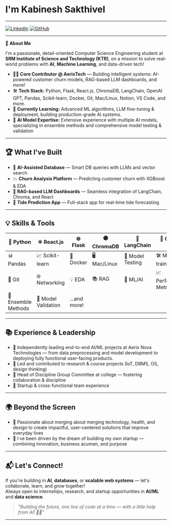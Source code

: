 
#  I'm **Kabinesh Sakthivel**
---

[![LinkedIn](https://img.shields.io/badge/LinkedIn-blue?logo=linkedin&logoColor=white)](https://www.linkedin.com/in/kabineshsakthivel/) [![GitHub](https://img.shields.io/badge/GitHub-181717?logo=github&logoColor=white)](https://github.com/kabinesh-sakthivel)

---

🚀 **About Me**

I'm a passionate, detail-oriented Computer Science Engineering student at **SRM Institute of Science and Technology (KTR)**, on a mission to solve real-world problems with **AI**, **Machine Learning**, and data-driven tech!  

- 🧑‍💻 **Core Contributor @ AerixTech** — Building intelligent systems: AI-powered customer churn models, RAG-based LLM dashboards, and more!
- 🛠️ **Tech Stack:** Python, Flask, React.js, ChromaDB, LangChain, OpenAI GPT, Pandas, Scikit-learn, Docker, Git, Mac/Linux, Notion, VS Code, and more.
- 🌱 **Currently Learning:** Advanced ML algorithms, LLM fine-tuning & deployment, building production-grade AI systems.
- 🧠 **AI Model Expertise:** Extensive experience with multiple AI models, specializing in ensemble methods and comprehensive model testing & validation

---

## 🏆 **What I've Built**

- 🤖 **AI-Assisted Database** — Smart DB queries with LLMs and vector search
- 📉 **Churn Analysis Platform** — Predicting customer churn with XGBoost & EDA
- 🧠 **RAG-based LLM Dashboards** — Seamless integration of LangChain, Chroma, and React
- 🌊 **Tide Prediction App** — Full-stack app for real-time tide forecasting

---

## 💡 **Skills & Tools**

| 🐍 Python | ⚛️ React.js | 🌐 Flask | 🟣 ChromaDB | 🔗 LangChain | 🤖 OpenAI GPT |
|-----------|------------|----------|-------------|--------------|--------------|
| 📊 Pandas | 📈 Scikit-learn | 🐳 Docker | 🖥️ Mac/Linux | 🎯 Model Testing | 🛠️ Model training |
| 🔧 Git | 🌐 Networking | 💡 EDA | 📚 RAG | 🧠 ML/AI | 📈 Performance Metrics |
| 🔄 Ensemble Methods | 🧪 Model Validation | ...and more! |  |

---

## 📚 **Experience & Leadership**

- 💪 Independently leading end-to-end AI/ML projects at Aerix Nova Technologies — from data preprocessing and model development to deploying fully functional user-facing products.
- 💼 Led and contributed to research & course projects (IoT, DBMS, OS, design thinking)
- 🤝 Head of Discipline Group Committee at college — fostering collaboration & discipline
- 🏢 Startup & cross-functional team experience

---

## 🌍 **Beyond the Screen**

- 🎨 Passionate about merging about merging technology, health, and design to create impactful, user-centered solutions that improve everyday lives
- 📌 I ve been driven by the dream of building my own startup — combining innovation, business acumen, and purpose
---

## 📬 **Let's Connect!**

If you're building in **AI**, **databases**, or **scalable web systems** — let's collaborate, learn, and grow together!  
Always open to internships, research, and startup opportunities in **AI/ML** and **data science**.

> _"Building the future, one line of code at a time — with a little help from AI! 🤝💡"_

---
